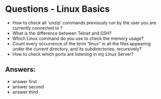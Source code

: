 # Questions - Linux Basics

- How to check all 'unzip' commands previously run by the user you are currently connected to ?
- What is the difference between Telnet and SSH?
- Which Linux command do you use to check the memory usage?
- Count every occurrence of the term “linux” in all the files appearing under the current directory, and its subdirectories, recursively?
- How to check which ports are listening in my Linux Server?


## Answers:
- answer first
- answer second
- answer third
